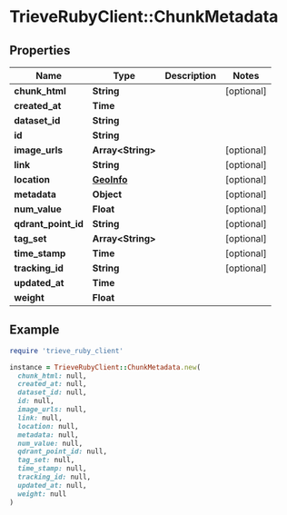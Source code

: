 # TrieveRubyClient::ChunkMetadata

## Properties

| Name | Type | Description | Notes |
| ---- | ---- | ----------- | ----- |
| **chunk_html** | **String** |  | [optional] |
| **created_at** | **Time** |  |  |
| **dataset_id** | **String** |  |  |
| **id** | **String** |  |  |
| **image_urls** | **Array&lt;String&gt;** |  | [optional] |
| **link** | **String** |  | [optional] |
| **location** | [**GeoInfo**](GeoInfo.md) |  | [optional] |
| **metadata** | **Object** |  | [optional] |
| **num_value** | **Float** |  | [optional] |
| **qdrant_point_id** | **String** |  | [optional] |
| **tag_set** | **Array&lt;String&gt;** |  | [optional] |
| **time_stamp** | **Time** |  | [optional] |
| **tracking_id** | **String** |  | [optional] |
| **updated_at** | **Time** |  |  |
| **weight** | **Float** |  |  |

## Example

```ruby
require 'trieve_ruby_client'

instance = TrieveRubyClient::ChunkMetadata.new(
  chunk_html: null,
  created_at: null,
  dataset_id: null,
  id: null,
  image_urls: null,
  link: null,
  location: null,
  metadata: null,
  num_value: null,
  qdrant_point_id: null,
  tag_set: null,
  time_stamp: null,
  tracking_id: null,
  updated_at: null,
  weight: null
)
```

